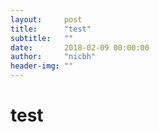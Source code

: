 ```yaml
---
layout:     post
title:      "test"
subtitle:   ""
date:       2018-02-09 00:00:00
author:     "nicbh"
header-img: ""
---
```

# test
